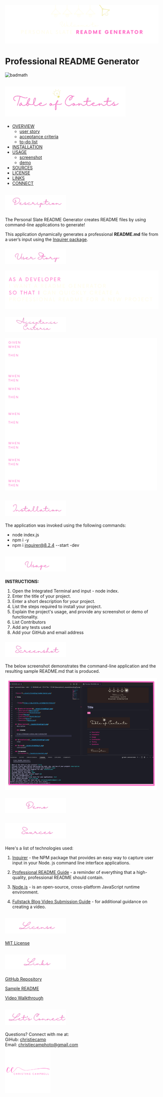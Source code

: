![banner](./assets/branding/banner.png)

# Professional README Generator

![badmath](https://img.shields.io/badge/mit-hotpink)

## ![table-of-contents](./assets/branding/toc.png)

  - [OVERVIEW](#description)
    - [user story](#user-story)
    - [acceptance criteria](#acceptance-criteria)
    - [to-do list](#to-do-list)
  - [INSTALLATION](#installation)
  - [USAGE](#usage)
    - [screenshot](#screenshot)
    - [demo](#demo)
  - [SOURCES](#sources)
  - [LICENSE](#license)
  - [LINKS](#links)
  - [CONNECT](#connect)
 

## ![description](./assets/branding/1.png)

The Personal Slate README Generator creates README files by using command-line applications to generate!

This application dynamically generates a professional **README.md** file from a user’s input using the [Inquirer package]((https://www.npmjs.com/package/inquirer/v/8.2.4)).

### ![user-story](./assets/branding/10.png)
![user-story](./assets/branding/user-story.png)

### ![acceptance-criteria](./assets/branding/11.png)
![acceptance-criteria0](./assets/branding/acceptance-criteria.png)



## ![installation](./assets/branding/2.png)

The application was invoked using the following commands: 
- node index.js
- npm i -y
- npm i inquirer@8.2.4 --start -dev

## ![usage](./assets/branding/3.png)

**INSTRUCTIONS:**

1. Open the Integrated Terminal and input - node index.
2. Enter the title of your project.
3. Enter a short description for your project.
4. List the steps required to install your project.
5. Explain the project's usage, and provide any screenshot or demo of functionality.
6. List Contributors
7. Add any tests used
8. Add your GitHub and email address

### ![screenshot](./assets/branding/7.png)

The below screenshot demonstrates the command-line application and the resulting sample README.md that is produced.

![screenshot](./assets/screenshot.png)

### ![demo](./assets/branding/8.png)


## ![sources](./assets//branding/12.png)
Here's a list of technologies used:

1. [Inquirer]((https://www.npmjs.com/package/inquirer/v/8.2.4)) - the NPM package that provides an easy way to capture user input in your Node. js command line interface applications. 

2. [Professional README Guide](https://coding-boot-camp.github.io/full-stack/github/professional-readme-guide) - a reminder of everything that a high-quality, professional README should contain.

3. [Node.js]() - is an open-source, cross-platform JavaScript runtime environment.

4. [Fullstack Blog Video Submission Guide](https://coding-boot-camp.github.io/full-stack/computer-literacy/video-submission-guide) - for additional guidance on creating a video.

## ![license](./assets/branding/9.png)

[MIT License](./LICENSE)

## ![links](./assets/branding/13.png)

[GitHub Repository](https://github.com/christiecamp/personal-slate)

[Sample README](./dist/sample.md)

[Video Walkthrough](https://nodejs.org/en/about)


## ![connect](./assets/branding/6.png)
   Questions? Connect with me at:</br>
   GiHub: [christiecamp](https://github.com/christiecamp)</br>
   Email: christiecamphoto@gmail.com</br>
   <a href="https://www.christiecamp.com"><img height="150px" src ="./assets/branding/cc.png"></a>

